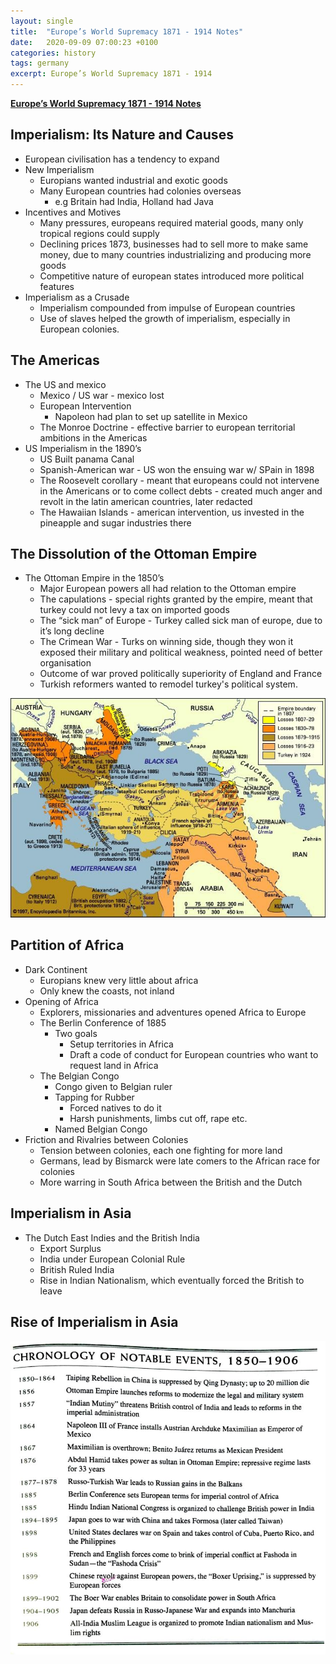 ```yaml
---
layout: single
title:  "Europe’s World Supremacy 1871 - 1914 Notes"
date:   2020-09-09 07:00:23 +0100
categories: history
tags: germany
excerpt: Europe’s World Supremacy 1871 - 1914 
---
```


**<span style="text-decoration:underline;">Europe’s World Supremacy 1871 - 1914 Notes</span>**

## Imperialism: Its Nature and Causes

*   European civilisation has a tendency to expand
*   New Imperialism
    *   Europians wanted industrial and exotic goods
    *   Many European countries had colonies overseas
        *   e.g Britain had India, Holland had Java
*   Incentives and Motives
    *   Many pressures, europeans required material goods, many only tropical regions could supply
    *   Declining prices 1873, businesses had to sell more to make same money, due to many countries industrializing and producing more goods
    *   Competitive nature of european states introduced more political features
*   Imperialism as a Crusade
    *   Imperialism compounded from impulse of European countries
    *   Use of slaves helped the growth of imperialism, especially in European colonies.


## The Americas

*   The US and mexico
    *   Mexico / US war - mexico lost
    *   European Intervention
        *   Napoleon had plan to set up satellite in Mexico
    *   The Monroe Doctrine - effective barrier to european territorial ambitions in the Americas
*   US Imperialism in the 1890’s
    *   US Built panama Canal
    *   Spanish-American war - US won the ensuing war w/ SPain in 1898
    *   The Roosevelt corollary - meant that europeans could not intervene in the Americans or to come collect debts - created much anger and revolt in the latin american countries, later redacted
    *   The Hawaiian Islands - american intervention, us invested in the pineapple and sugar industries there


## The Dissolution of the Ottoman Empire

*    The Ottoman Empire in the 1850’s
        *   Major European powers all had relation to the Ottoman empire
        *   The capulations - special rights granted by the empire, meant that turkey could not levy a tax on imported goods
        *   The “sick man” of Europe - Turkey called sick man of europe, due to it’s long decline
        *   The Crimean War - Turks on winning side, though they won it exposed their military and political weakness, pointed need of better organisation
        *   Outcome of war proved politically superiority of England and France
        *   Turkish reformers wanted to remodel turkey's political system.



![alt_text](/images/history/ottoman-empire.jpg)


## Partition of Africa

*   Dark Continent
    *   Europians knew very little about africa
    *   Only knew the coasts, not inland
*   Opening of Africa
    *   Explorers, missionaries and adventures opened Africa to Europe
    *   The Berlin Conference of 1885
        *   Two goals
            *   Setup territories in Africa
            *   Draft a code of conduct for European countries who want to request land in Africa
    *   The Belgian Congo
        *   Congo given to Belgian ruler
        *   Tapping for Rubber
            *   Forced natives to do it
            *   Harsh punishments, limbs cut off, rape etc. 
        *   Named Belgian Congo
*   Friction and Rivalries between Colonies
    *   Tension between colonies, each one fighting for more land
    *   Germans, lead by Bismarck were late comers to the African race for colonies
    *   More warring in South Africa between the British and the Dutch


## Imperialism in Asia

*   The Dutch East Indies and the British India
    *   Export Surplus 
    *   India under European Colonial Rule
    *   British Ruled India
    *   Rise in Indian Nationalism, which eventually forced the British to leave


## Rise of Imperialism in Asia

![alt_text](/images/history/Imperialism-in-Asia-Timeline.jpg)